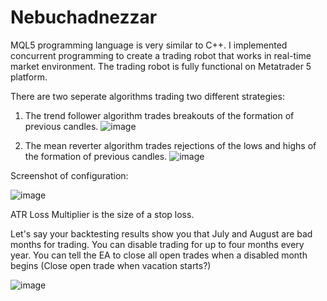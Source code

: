 # Nebuchadnezzar

MQL5 programming language is very similar to C++. I implemented concurrent programming to create a trading robot that works in real-time market environment. The trading robot is fully functional on Metatrader 5 platform.


There are two seperate algorithms trading two different strategies:

1. The trend follower algorithm trades breakouts of the formation of previous candles.
![image](https://github.com/user-attachments/assets/86cff7cb-cae7-4d22-be2f-b0020ac4efdd)
 
2. The mean reverter algorithm trades rejections of the lows and highs of the formation of previous candles.
![image](https://github.com/user-attachments/assets/647c31bd-2da5-442b-a001-2340f6fa80b1)

Screenshot of configuration:

![image](https://github.com/user-attachments/assets/8ada5d69-69bf-4a58-83d7-00eb8bc6a7e8)

ATR Loss Multiplier is the size of a stop loss. 

Let's say your backtesting results show you that July and August are bad months for trading. You can disable trading for up to four months every year. You can tell the EA to close all open trades when a disabled month begins (Close open trade when vacation starts?) 

![image](https://github.com/user-attachments/assets/fa6d2810-7641-47c7-95e6-0a6c33440914)

